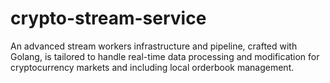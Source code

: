 # crypto-stream-service
An advanced stream workers infrastructure and pipeline, crafted with Golang, is tailored to handle real-time data processing and modification for cryptocurrency markets and including local orderbook management.
